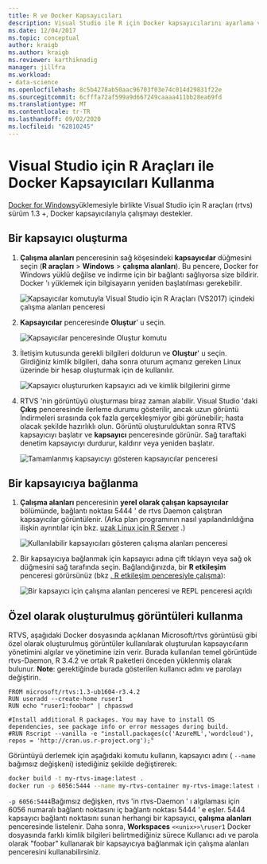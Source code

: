 ```yaml
---
title: R ve Docker Kapsayıcıları
description: Visual Studio ile R için Docker kapsayıcılarını ayarlama ve bunlara bağlanma.
ms.date: 12/04/2017
ms.topic: conceptual
author: kraigb
ms.author: kraigb
ms.reviewer: karthiknadig
manager: jillfra
ms.workload:
- data-science
ms.openlocfilehash: 8c5b4278ab50aac96703f03e74c014d29831f22e
ms.sourcegitcommit: 6cfffa72af599a9d667249caaaa411bb28ea69fd
ms.translationtype: MT
ms.contentlocale: tr-TR
ms.lasthandoff: 09/02/2020
ms.locfileid: "62810245"
---
```

# <a name="use-docker-containers-with-r-tools-for-visual-studio"></a>Visual Studio için R Araçları ile Docker Kapsayıcıları Kullanma

[Docker for Windows](https://www.docker.com/docker-windows)yüklemesiyle birlikte Visual Studio için R araçları (rtvs) sürüm 1.3 +, Docker kapsayıcılarıyla çalışmayı destekler.

## <a name="create-a-container"></a>Bir kapsayıcı oluşturma

1. **Çalışma alanları** penceresinin sağ köşesindeki **kapsayıcılar** düğmesini seçin (**R araçları**  >  **Windows**  >  **çalışma alanları**). Bu pencere, Docker for Windows yüklü değilse ve indirme için bir bağlantı sağlıyorsa size bildirir. Docker 'ı yüklemek için bilgisayarın yeniden başlatılması gerekebilir.

    ![Kapsayıcılar komutuyla Visual Studio için R Araçları (VS2017) içindeki çalışma alanları penceresi](media/container-workspaces-window.png)

1. **Kapsayıcılar** penceresinde **Oluştur**' u seçin.

    ![Kapsayıcılar penceresinde Oluştur komutu](media/containers-window-create.png)

1. İletişim kutusunda gerekli bilgileri doldurun ve **Oluştur**' u seçin. Girdiğiniz kimlik bilgileri, daha sonra oturum açmanız gereken Linux üzerinde bir hesap oluşturmak için de kullanılır.

    ![Kapsayıcı oluştururken kapsayıcı adı ve kimlik bilgilerini girme](media/containers-window-create-fill.png)

1. RTVS 'nin görüntüyü oluşturması biraz zaman alabilir. Visual Studio 'daki **Çıkış** penceresinde ilerleme durumu gösterilir, ancak uzun görüntü İndirmeleri sırasında çok fazla gerçekleşmiyor gibi görünebilir; hasta olacak şekilde hazırlıklı olun. Görüntü oluşturulduktan sonra RTVS kapsayıcıyı başlatır ve **kapsayıcı** penceresinde görünür. Sağ taraftaki denetim kapsayıcıyı durdurur, kaldırır veya yeniden başlatır.

    ![Tamamlanmış kapsayıcıyı gösteren kapsayıcılar penceresi](media/containers-window-created.png)

## <a name="connect-to-a-container"></a>Bir kapsayıcıya bağlanma

1. **Çalışma alanları** penceresinin **yerel olarak çalışan kapsayıcılar** bölümünde, bağlantı noktası 5444 ' de rtvs Daemon çalıştıran kapsayıcılar görüntülenir. (Arka plan programının nasıl yapılandırıldığına ilişkin ayrıntılar için bkz. [uzak Linux için R Server](setting-up-remote-r-service-on-linux.md) .)

    ![Kullanılabilir kapsayıcıları gösteren çalışma alanları penceresi](media/workspaces-window-running-containers.png)

1. Bir kapsayıcıya bağlanmak için kapsayıcı adına çift tıklayın veya sağ ok düğmesini sağ tarafında seçin. Bağlandığınızda, bir **R etkileşim** penceresi görürsünüz (bkz [. R etkileşim penceresiyle çalışma](interactive-repl-for-r-in-visual-studio.md)):

    ![Bir kapsayıcı için çalışma alanları penceresi ve REPL penceresi açıldı](media/workspaces-window-container-connected.png)

## <a name="use-custom-built-images"></a>Özel olarak oluşturulmuş görüntüleri kullanma

RTVS, aşağıdaki Docker dosyasında açıklanan Microsoft/rtvs görüntüsü gibi özel olarak oluşturulmuş görüntüler kullanılarak oluşturulan kapsayıcıların yönetimini algılar ve yönetimine izin verir. Burada kullanılan temel görüntüde rtvs-Daemon, R 3.4.2 ve ortak R paketleri önceden yüklenmiş olarak bulunur. **Note**: gerektiğinde burada gösterilen kullanıcı adını ve parolayı değiştirin.

```docker
FROM microsoft/rtvs:1.3-ub1604-r3.4.2
RUN useradd --create-home ruser1
RUN echo "ruser1:foobar" | chpasswd

#Install additional R packages. You may have to install OS dependencies, see package info or error messages during build.
#RUN Rscript --vanilla -e "install.packages(c('AzureML','wordcloud'), repos = 'http://cran.us.r-project.org');"
```

Görüntüyü derlemek için aşağıdaki komutu kullanın, kapsayıcı adını ( `--name` bağımsız değişkeni) istediğiniz şekilde değiştirerek:

```bash
docker build -t my-rtvs-image:latest .
docker run -p 6056:5444 --name my-rtvs-container my-rtvs-image:latest rtvsd
```

`-p 6056:5444`Bağımsız değişken, rtvs 'in rtvs-Daemon ' ı algılaması için 6056 numaralı bağlantı noktasını iç bağlantı noktası 5444 ' e eşler. 5444 kapsayıcı bağlantı noktasını sunan herhangi bir kapsayıcı, **çalışma alanları** penceresinde listelenir. Daha sonra, **Workspaces** `<<unix>>\ruser1` Docker dosyasında farklı kimlik bilgileri belirtmediğiniz sürece Kullanıcı adı ve parola olarak "foobar" kullanarak bir kapsayıcıya bağlanmak için çalışma alanları penceresini kullanabilirsiniz.
